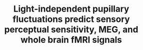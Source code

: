 ---
title: "Light-independent pupillary fluctuations predict sensory perceptual sensitivity, MEG, and whole brain fMRI signals"
project_id: consciousness
conf_date: 2024-07-01
conference_id: "ASSC_2024"
presenters:
   - victoria_gobo
summary: ""
file: /assets/presentations/ASSC_Presentation_Gobo.pdf
filename: ASSC_Presentation_Gobo.pdf
layout: presentation
---
